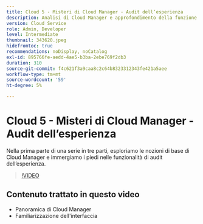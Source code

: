 ```yaml
---
title: Cloud 5 - Misteri di Cloud Manager - Audit dell’esperienza
description: Analisi di Cloud Manager e approfondimento della funzione Audit dell’esperienza
version: Cloud Service
role: Admin, Developer
level: Intermediate
thumbnail: 343620.jpeg
hidefromtoc: true
recommendations: noDisplay, noCatalog
exl-id: 895766fe-aedd-4ae5-b3ba-2ebe769f2db3
duration: 310
source-git-commit: f4c621f3a9caa8c2c64b8323312343fe421a5aee
workflow-type: tm+mt
source-wordcount: '59'
ht-degree: 5%

---
```


# Cloud 5 - Misteri di Cloud Manager - Audit dell’esperienza

Nella prima parte di una serie in tre parti, esploriamo le nozioni di base di Cloud Manager e immergiamo i piedi nelle funzionalità di audit dell’esperienza.

>[!VIDEO](https://video.tv.adobe.com/v/343620?quality=12&learn=on)

## Contenuto trattato in questo video

+ Panoramica di Cloud Manager
+ Familiarizzazione dell&#39;interfaccia
